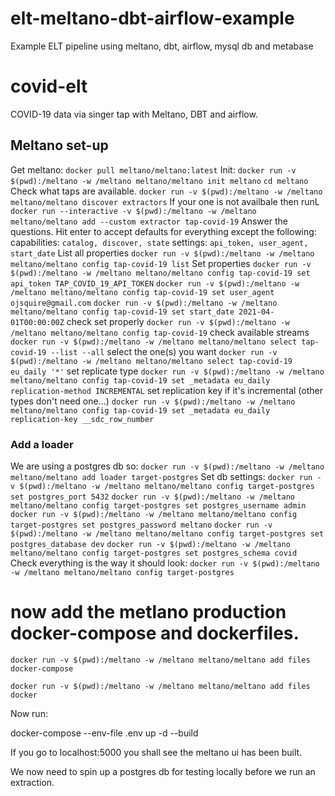 # elt-meltano-dbt-airflow-example
Example ELT pipeline using meltano, dbt, airflow, mysql db and metabase

# covid-elt
COVID-19 data via singer tap with Meltano, DBT and airflow.
## Meltano set-up
Get meltano:
`docker pull meltano/meltano:latest`
Init:
`docker run -v $(pwd):/meltano -w /meltano meltano/meltano init meltano`
`cd meltano`
Check what taps are available.
`docker run -v $(pwd):/meltano -w /meltano meltano/meltano discover extractors`
If your one is not availbale then runL
`docker run --interactive -v $(pwd):/meltano -w /meltano meltano/meltano add --custom extractor tap-covid-19`
Answer the questions. Hit enter to accept defaults for everything except the following:
capabilities: `catalog, discover, state`
settings: `api_token, user_agent, start_date`
List all properties
`docker run -v $(pwd):/meltano -w /meltano meltano/meltano config tap-covid-19 list`
Set properties
`docker run -v $(pwd):/meltano -w /meltano meltano/meltano config tap-covid-19 set api_token TAP_COVID_19_API_TOKEN`
`docker run -v $(pwd):/meltano -w /meltano meltano/meltano config tap-covid-19 set user_agent ojsquire@gmail.com`
`docker run -v $(pwd):/meltano -w /meltano meltano/meltano config tap-covid-19 set start_date 2021-04-01T00:00:00Z`
check set properly
`docker run -v $(pwd):/meltano -w /meltano meltano/meltano config tap-covid-19`
check available streams
`docker run -v $(pwd):/meltano -w /meltano meltano/meltano select tap-covid-19 --list --all`
select the one(s) you want
`docker run -v $(pwd):/meltano -w /meltano meltano/meltano select tap-covid-19 eu_daily '*'`
set replicate type
`docker run -v $(pwd):/meltano -w /meltano meltano/meltano config tap-covid-19 set _metadata eu_daily replication-method INCREMENTAL`
set replication key if it's incremental (other types don't need one...)
`docker run -v $(pwd):/meltano -w /meltano meltano/meltano config tap-covid-19 set _metadata eu_daily replication-key __sdc_row_number`
### Add a loader
We are using a postgres db so:
`docker run -v $(pwd):/meltano -w /meltano meltano/meltano add loader target-postgres`
Set db settings:
`docker run -v $(pwd):/meltano -w /meltano meltano/meltano config target-postgres set postgres_port 5432`
`docker run -v $(pwd):/meltano -w /meltano meltano/meltano config target-postgres set postgres_username admin`
`docker run -v $(pwd):/meltano -w /meltano meltano/meltano config target-postgres set postgres_password meltano`
`docker run -v $(pwd):/meltano -w /meltano meltano/meltano config target-postgres set postgres_database dev`
`docker run -v $(pwd):/meltano -w /meltano meltano/meltano config target-postgres set postgres_schema covid`
Check everything is the way it should look:
`docker run -v $(pwd):/meltano -w /meltano meltano/meltano config target-postgres`




# now add the metlano production docker-compose  and dockerfiles.

`docker run -v $(pwd):/meltano -w /meltano meltano/meltano add files docker-compose`

`docker run -v $(pwd):/meltano -w /meltano meltano/meltano add files docker`

Now run:

docker-compose --env-file .env  up -d --build

If you go to localhost:5000 you shall see the meltano ui has been built.

We now need to spin up a postgres db for testing locally before we run an extraction.
